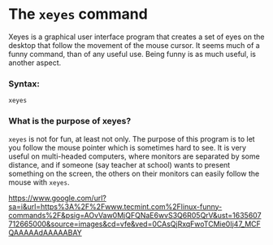 # The `xeyes` command

Xeyes is a graphical user interface program that creates a set of eyes on the desktop that follow the movement of the mouse cursor. It seems much of a funny command, than of any useful use. Being funny is as much useful, is another aspect. 

### Syntax:

```
xeyes
```

### What is the purpose of xeyes?

`xeyes` is not for fun, at least not only. The purpose of this program is to let you follow the mouse pointer which is sometimes hard to see. It is very useful on multi-headed computers, where monitors are separated by some distance, and if someone (say teacher at school) wants to present something on the screen, the others on their monitors can easily follow the mouse with `xeyes`.

https://www.google.com/url?sa=i&url=https%3A%2F%2Fwww.tecmint.com%2Flinux-funny-commands%2F&psig=AOvVaw0MjQFQNaE6wvS3Q6R05QrV&ust=1635607712665000&source=images&cd=vfe&ved=0CAsQjRxqFwoTCMie0Ij47_MCFQAAAAAdAAAAABAY
